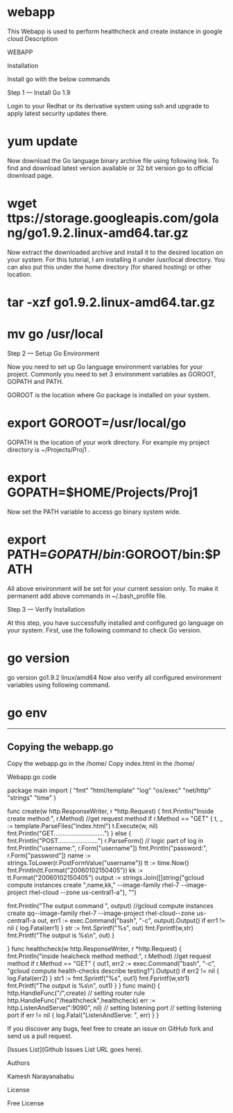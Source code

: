 # webapp
This Webapp is used to perform healthcheck and create instance in google cloud
Description

WEBAPP

Installation

Install go with the below commands

Step 1 — Install Go 1.9

Login to your Redhat or its derivative system using ssh and upgrade to apply latest security updates there.

# yum update
Now download the Go language binary archive file using following link. To find and download latest version available or 32 bit version go to official download page.

# wget ttps://storage.googleapis.com/golang/go1.9.2.linux-amd64.tar.gz
Now extract the downloaded archive and install it to the desired location on your system. For this tutorial, I am installing it under /usr/local directory. You can also put this under the home directory (for shared hosting) or other location.

# tar -xzf go1.9.2.linux-amd64.tar.gz
# mv go /usr/local
Step 2 — Setup Go Environment

Now you need to set up Go language environment variables for your project. Commonly you need to set 3 environment variables as GOROOT, GOPATH and PATH.

GOROOT is the location where Go package is installed on your system.

# export GOROOT=/usr/local/go
GOPATH is the location of your work directory. For example my project directory is ~/Projects/Proj1 .

# export GOPATH=$HOME/Projects/Proj1
Now set the PATH variable to access go binary system wide.

# export PATH=$GOPATH/bin:$GOROOT/bin:$PATH
All above environment will be set for your current session only. To make it permanent add above commands in ~/.bash_profile file.

Step 3 — Verify Installation

At this step, you have successfully installed and configured go language on your system. First, use the following command to check Go version.

# go version

go version go1.9.2 linux/amd64
Now also verify all configured environment variables using following command.

# go env

----------------------

Copying the webapp.go
---------------------

Copy the webapp.go in the /home/<username home directory>
Copy index.html  in the /home/<username home directory>
 
 
 
  
Webapp.go code

package main
import (
    "fmt"
    "html/template"
    "log"
    "os/exec"
    "net/http"
    "strings"
    "time"
)

func create(w http.ResponseWriter, r *http.Request) {
    fmt.Println("Inside create method:", r.Method) //get request method
    if r.Method == "GET" {
        t, _ := template.ParseFiles("index.html")
      t.Execute(w, nil)
        fmt.Println("GET.............................")
    } else {
        fmt.Println("POST.......................")
        r.ParseForm()
        // logic part of log in
        fmt.Println("username:", r.Form["username"])
        fmt.Println("password:", r.Form["password"])
        name := strings.ToLower(r.PostFormValue("username"))
        tt := time.Now()
        fmt.Println(tt.Format("20060102150405"))
        kk := tt.Format("20060102150405")
        output := strings.Join([]string{"gcloud compute instances create ",name,kk," --image-family rhel-7 --image-project rhel-cloud --zone us-central1-a"}, "")
       


 fmt.Println("The output command ", output)
        //gcloud compute instances create qq--image-family rhel-7 --image-project rhel-cloud--zone us-central1-a
        out, err1 := exec.Command("bash", "-c", output).Output()
        if err1 != nil {
                log.Fatal(err1)
            }
        str := fmt.Sprintf("%s", out)
        fmt.Fprintf(w,str)
        fmt.Printf("The output is %s\n", out)
        }

}
func healthcheck(w http.ResponseWriter, r *http.Request) {
    fmt.Println("inside healcheck method method:", r.Method) //get request method
    if r.Method == "GET" {
    out1, err2 := exec.Command("bash", "-c", "gcloud compute health-checks describe testing1").Output()
        if err2 != nil {
                log.Fatal(err2)
            }
        str1 := fmt.Sprintf("%s", out1)
        fmt.Fprintf(w,str1)
        fmt.Printf("The output is %s\n", out1)
    }
}
func main() {
    http.HandleFunc("/",create) // setting router rule
    http.HandleFunc("/healthcheck",healthcheck)
    err := http.ListenAndServe(":9090", nil) // setting listening port
    // setting listening port
    if err != nil {
        log.Fatal("ListenAndServe: ", err)
    }
}
 
 
 
If you discover any bugs, feel free to create an issue on GitHub fork and send us a pull request.

[Issues List](Github Issues List URL goes here).

Authors

Kamesh Narayanababu
 
 
License

Free License
